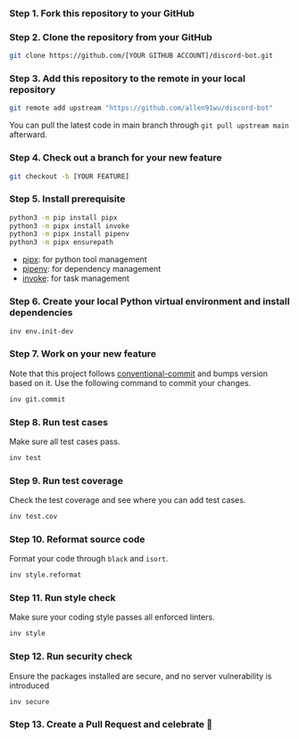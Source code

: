 ### Step 1. Fork this repository to your GitHub

### Step 2. Clone the repository from your GitHub

```sh
git clone https://github.com/[YOUR GITHUB ACCOUNT]/discord-bot.git
```

### Step 3. Add this repository to the remote in your local repository

```sh
git remote add upstream "https://github.com/allen91wu/discord-bot"
```

You can pull the latest code in main branch through `git pull upstream main` afterward.

### Step 4. Check out a branch for your new feature

```sh
git checkout -b [YOUR FEATURE]
```

### Step 5. Install prerequisite

```sh
python3 -m pip install pipx
python3 -m pipx install invoke
python3 -m pipx install pipenv
python3 -m pipx ensurepath
```

* [pipx](https://github.com/pipxproject/pipx): for python tool management
* [pipenv](https://github.com/pypa/pipenv): for dependency management
* [invoke](https://github.com/pyinvoke/invoke): for task management

### Step 6. Create your local Python virtual environment and install dependencies

```sh
inv env.init-dev
```

### Step 7. Work on your new feature
Note that this project follows [conventional-commit](https://www.conventionalcommits.org/en/v1.0.0/) and bumps version based on it. Use the following command to commit your changes.

```sh
inv git.commit
```

### Step 8. Run test cases
Make sure all test cases pass.

```sh
inv test
```

### Step 9. Run test coverage
Check the test coverage and see where you can add test cases.

```sh
inv test.cov
```

### Step 10. Reformat source code

Format your code through `black` and `isort`.

```sh
inv style.reformat
```

### Step 11. Run style check
Make sure your coding style passes all enforced linters.

```sh
inv style
```

### Step 12. Run security check

Ensure the packages installed are secure, and no server vulnerability is introduced

```sh
inv secure
```

### Step 13. Create a Pull Request and celebrate 🎉
